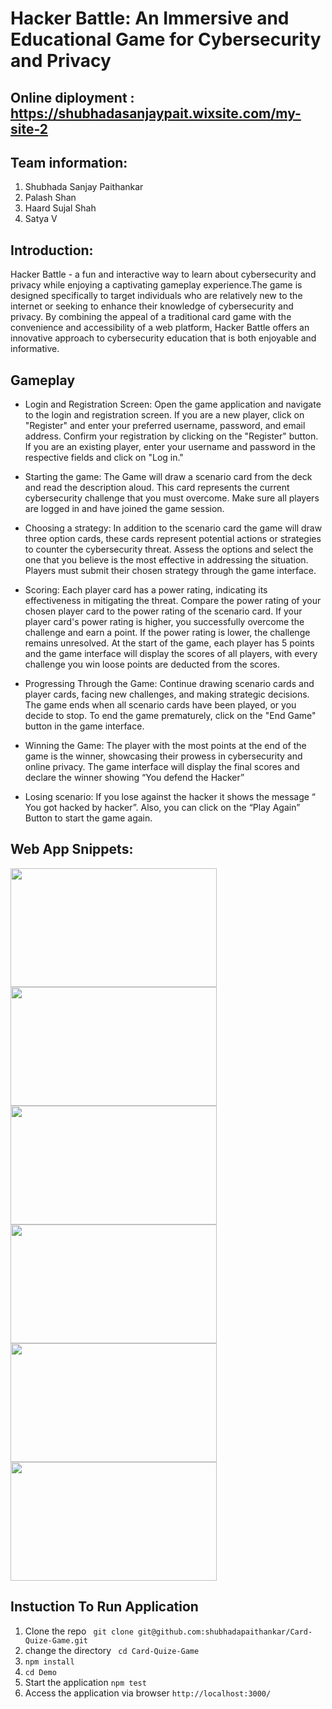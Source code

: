 # Hacker Battle: An Immersive and Educational Game for Cybersecurity and Privacy

## Online diployment : https://shubhadasanjaypait.wixsite.com/my-site-2 

## Team information:

1. Shubhada Sanjay Paithankar
2. Palash Shan
3. Haard Sujal Shah
4. Satya V


 
## Introduction:
 
Hacker Battle - a fun and interactive way to learn about cybersecurity and privacy while enjoying a captivating gameplay experience.The game is designed specifically to target individuals who are relatively new to the internet or seeking to enhance their knowledge of cybersecurity and privacy. By combining the appeal of a traditional card game with the convenience and accessibility of a web platform, Hacker Battle offers an innovative approach to cybersecurity education that is both enjoyable and informative.

## Gameplay

- Login and Registration Screen:
Open the game application and navigate to the login and registration screen. If you are a new player, click on "Register" and enter your preferred username, password, and email address. Confirm your registration by clicking on the "Register" button. If you are an existing player, enter your username and password in the respective fields and click on "Log in."

- Starting the game:
The Game will draw a scenario card from the deck and read the description aloud. This card represents the current cybersecurity challenge that you must overcome. Make sure all players are logged in and have joined the game session.

- Choosing a strategy:
In addition to the scenario card the game will draw three option cards, these cards represent potential actions or strategies to counter the cybersecurity threat. Assess the options and select the one that you believe is the most effective in addressing the situation. Players must submit their chosen strategy through the game interface.

- Scoring:
Each player card has a power rating, indicating its effectiveness in mitigating the threat. Compare the power rating of your chosen player card to the power rating of the scenario card. If your player card's power rating is higher, you successfully overcome the challenge and earn a point. If the power rating is lower, the challenge remains unresolved. At the start of the game, each player has 5 points and the game interface will display the scores of all players, with every challenge you win loose points are deducted from the scores.

- Progressing Through the Game:
Continue drawing scenario cards and player cards, facing new challenges, and making strategic decisions. The game ends when all scenario cards have been played, or you decide to stop. To end the game prematurely, click on the "End Game" button in the game interface.

- Winning the Game: 
The player with the most points at the end of the game is the winner, showcasing their prowess in cybersecurity and online privacy. The game interface will display the final scores and declare the winner showing “You defend the Hacker”

- Losing scenario:
If you lose against the hacker it shows the message “ You got hacked by hacker”. Also, you can click on the “Play Again” Button to start the game again.


## Web App Snippets:
<p float="left">
<img src="https://user-images.githubusercontent.com/99461999/236038001-c9e77044-a749-49aa-aa2c-0888ae9f2d66.png" width="330" height="190">
<img src="https://user-images.githubusercontent.com/99461999/236038235-7767bfda-e637-4d5c-bcea-7a2a9ee4fa25.png" width="330" height="190">
<img src="https://user-images.githubusercontent.com/99461999/236038441-26f08bd7-08be-4d63-9fd4-1100bae6a798.png" width="330" height="190">
<img src="https://user-images.githubusercontent.com/99461999/236038438-8c626f13-6530-4ea1-845b-d955e6deaaeb.png" width="330" height="190">
<img src="https://user-images.githubusercontent.com/99461999/236038455-83c3d48e-09e8-4599-9273-1c564f5d9291.png" width="330" height="190">
<img src="https://user-images.githubusercontent.com/99461999/236038446-6dd651f8-0d6c-4276-8b97-7f6e8649ace4.png" width="330" height="190">

</p>

## Instuction To Run Application
1. Clone the repo ` git clone git@github.com:shubhadapaithankar/Card-Quize-Game.git`
2. change the directory ` cd Card-Quize-Game`
3. `npm install`
4. `cd Demo`
5. Start the application `npm test`
6. Access the application via browser `http://localhost:3000/`


